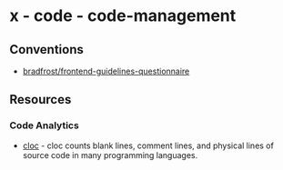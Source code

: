 # x - code - code-management

## Conventions

*   [bradfrost/frontend-guidelines-questionnaire](https://github.com/bradfrost/frontend-guidelines-questionnaire)

## Resources

### Code Analytics

*   [cloc](https://github.com/AlDanial/cloc) - cloc counts blank lines, comment lines, and physical lines of source code in many programming languages.
